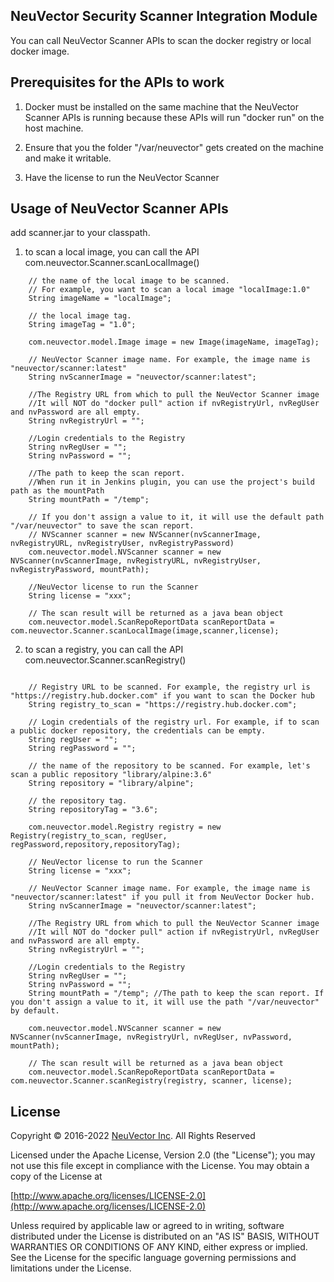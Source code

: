 ## NeuVector Security Scanner Integration Module ##

You can call NeuVector Scanner APIs to scan the docker registry or local docker image. 

## Prerequisites for the APIs to work ##
1. Docker must be installed on the same machine that the NeuVector Scanner APIs is running because these APIs will run "docker run" on the host machine.

2. Ensure that you the folder "/var/neuvector" gets created on the machine and make it writable.

3. Have the license to run the NeuVector Scanner

## Usage of NeuVector Scanner APIs ##
add scanner.jar to your classpath.

1. to scan a local image, you can call the API com.neuvector.Scanner.scanLocalImage() 

```
    // the name of the local image to be scanned. 
    // For example, you want to scan a local image "localImage:1.0"
    String imageName = "localImage";

    // the local image tag.  
    String imageTag = "1.0";

    com.neuvector.model.Image image = new Image(imageName, imageTag);

    // NeuVector Scanner image name. For example, the image name is "neuvector/scanner:latest"
    String nvScannerImage = "neuvector/scanner:latest";

    //The Registry URL from which to pull the NeuVector Scanner image
    //It will NOT do "docker pull" action if nvRegistryUrl, nvRegUser and nvPassword are all empty.
    String nvRegistryUrl = "";

    //Login credentials to the Registry
    String nvRegUser = "";
    String nvPassword = "";
    
    //The path to keep the scan report. 
    //When run it in Jenkins plugin, you can use the project's build path as the mountPath
    String mountPath = "/temp"; 
    
    // If you don't assign a value to it, it will use the default path "/var/neuvector" to save the scan report.
    // NVScanner scanner = new NVScanner(nvScannerImage, nvRegistryURL, nvRegistryUser, nvRegistryPassword)
    com.neuvector.model.NVScanner scanner = new NVScanner(nvScannerImage, nvRegistryURL, nvRegistryUser, nvRegistryPassword, mountPath);

    //NeuVector license to run the Scanner
    String license = "xxx";  

    // The scan result will be returned as a java bean object
    com.neuvector.model.ScanRepoReportData scanReportData = com.neuvector.Scanner.scanLocalImage(image,scanner,license);
```

2. to scan a registry, you can call the API com.neuvector.Scanner.scanRegistry()

``` 

    // Registry URL to be scanned. For example, the registry url is "https://registry.hub.docker.com" if you want to scan the Docker hub
    String registry_to_scan = "https://registry.hub.docker.com";

    // Login credentials of the registry url. For example, if to scan a public docker repository, the credentials can be empty.
    String regUser = "";
    String regPassword = "";

    // the name of the repository to be scanned. For example, let's scan a public repository "library/alpine:3.6"
    String repository = "library/alpine";

    // the repository tag. 
    String repositoryTag = "3.6";

    com.neuvector.model.Registry registry = new Registry(registry_to_scan, regUser, regPassword,repository,repositoryTag);

    // NeuVector license to run the Scanner
    String license = "xxx"; 

    // NeuVector Scanner image name. For example, the image name is "neuvector/scanner:latest" if you pull it from NeuVector Docker hub.
    String nvScannerImage = "neuvector/scanner:latest";

    //The Registry URL from which to pull the NeuVector Scanner image
    //It will NOT do "docker pull" action if nvRegistryUrl, nvRegUser and nvPassword are all empty.
    String nvRegistryUrl = "";

    //Login credentials to the Registry
    String nvRegUser = "";
    String nvPassword = "";
    String mountPath = "/temp"; //The path to keep the scan report. If you don't assign a value to it, it will use the path "/var/neuvector" by default.

    com.neuvector.model.NVScanner scanner = new NVScanner(nvScannerImage, nvRegistryUrl, nvRegUser, nvPassword, mountPath);

    // The scan result will be returned as a java bean object
    com.neuvector.model.ScanRepoReportData scanReportData = com.neuvector.Scanner.scanRegistry(registry, scanner, license);
```

## License

Copyright © 2016-2022 [NeuVector Inc](https://neuvector.com). All Rights Reserved

Licensed under the Apache License, Version 2.0 (the "License");
you may not use this file except in compliance with the License.
You may obtain a copy of the License at

[http://www.apache.org/licenses/LICENSE-2.0](http://www.apache.org/licenses/LICENSE-2.0)

Unless required by applicable law or agreed to in writing, software
distributed under the License is distributed on an "AS IS" BASIS,
WITHOUT WARRANTIES OR CONDITIONS OF ANY KIND, either express or implied.
See the License for the specific language governing permissions and
limitations under the License.
